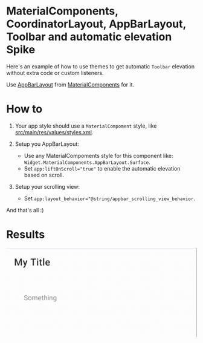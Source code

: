 # MaterialComponents, CoordinatorLayout, AppBarLayout, Toolbar and automatic elevation Spike

Here's an example of how to use themes to get automatic `Toolbar` elevation without extra code or custom listeners.

Use [AppBarLayout](https://developer.android.com/reference/com/google/android/material/appbar/AppBarLayout)
from [MaterialComponents](https://github.com/material-components/material-components-android) for it.

# How to

1. Your app style should use a `MaterialCompoment` style, like [src/main/res/values/styles.xml](src/main/res/values/styles.xml).
2. Setup you AppBarLayout:
   * Use any MaterialCompoments style for this component like: `Widget.MaterialComponents.AppBarLayout.Surface`.
   * Set `app:liftOnScroll="true"` to enable the automatic elevation based on scroll.

3. Setup your scrolling view:
   * Set `app:layout_behavior="@string/appbar_scrolling_view_behavior`.

And that's all :)

# Results

![](example.gif)
